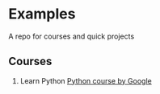 # Examples
A repo for courses and quick projects

## Courses
1. Learn Python
    [Python course by Google](https://developers.google.com/edu/python)
